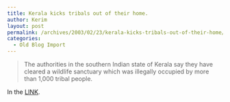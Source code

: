 ```yaml
---
title: Kerala kicks tribals out of their home.
author: Kerim
layout: post
permalink: /archives/2003/02/23/kerala-kicks-tribals-out-of-their-home/
categories:
  - Old Blog Import
---
```


>   The authorities in the southern Indian state of Kerala say they have cleared a wildlife sanctuary which was illegally occupied by more than 1,000 tribal people.


In the <a href="http://newsvote.bbc.co.uk/mpapp s/pagetools/print/news.bbc.co.uk/2/hi/south_asia/2786589.stm" onclick="_gaq.push(['_trackEvent', 'outbound-article', 'http://newsvote.bbc.co.uk/mpapp s/pagetools/print/news.bbc.co.uk/2/hi/south_asia/2786589.stm', 'LINK']);" >LINK</a>.


